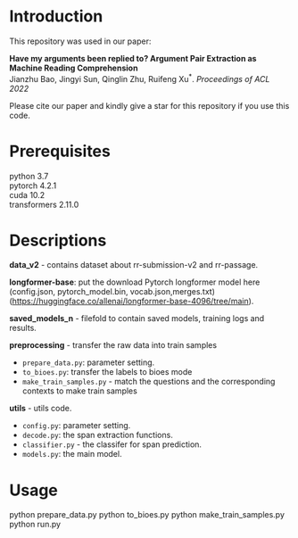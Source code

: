 # Introduction
This repository was used in our paper:  
  
**Have my arguments been replied to? Argument Pair Extraction as Machine Reading Comprehension**
<br>
Jianzhu Bao, Jingyi Sun, Qinglin Zhu, Ruifeng Xu<sup>\*</sup>. *Proceedings of ACL 2022*
  
Please cite our paper and kindly give a star for this repository if you use this code.

# Prerequisites
python 3.7  
pytorch 4.2.1  
cuda 10.2  
transformers 2.11.0  
# Descriptions

**data_v2** - contains dataset about rr-submission-v2 and rr-passage.

**longformer-base**: put the download Pytorch longformer model here (config.json, pytorch_model.bin, vocab.json,merges.txt) (https://huggingface.co/allenai/longformer-base-4096/tree/main). 

**saved_models_n** - filefold to contain saved models, training logs and results.  

**preprocessing** - transfer the raw data into train samples  
* ```prepare_data.py```: parameter setting. 
* ```to_bioes.py```: transfer the labels to bioes mode
* ```make_train_samples.py``` - match the questions and the corresponding contexts to make train samples

**utils** - utils code.  
* ```config.py```: parameter setting. 
* ```decode.py```: the span extraction functions.
* ```classifier.py``` - the classifer for span prediction.  
* ```models.py```: the main model.

# Usage
python prepare_data.py 
python to_bioes.py 
python make_train_samples.py 
python run.py 

